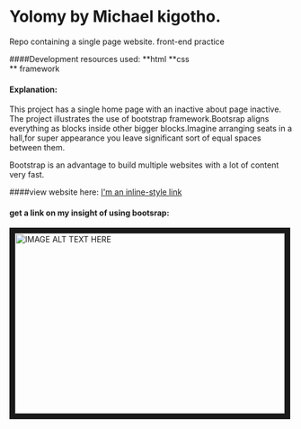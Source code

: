 [logo]: https://github.com/adam-p/markdown-here/raw/master/src/common/images/icon48.png "Logo Title Text 2"
# Yolomy by Michael kigotho.
Repo containing a single page website.
front-end practice

####Development resources used:
**html
**css  
** framework

#### Explanation:
This project has a single home page with an inactive about page inactive.
The project illustrates the use of bootstrap framework.Bootsrap aligns everything as blocks inside other
bigger blocks.Imagine arranging seats in a hall,for super appearance you leave significant sort of equal spaces between them.

Bootstrap is an advantage to build multiple websites with a lot of content very fast.

####view website here:
[I'm an inline-style link](https://www.google.com)

#### get a link on my insight of using bootsrap:
<a href="http://www.youtube.com/watch?feature=player_embedded&v=YOUTUBE_VIDEO_ID_HERE
" target="_blank"><img src="http://img.youtube.com/vi/YOUTUBE_VIDEO_ID_HERE/0.jpg" 
alt="IMAGE ALT TEXT HERE" width="480" height="320" border="10" /></a>



